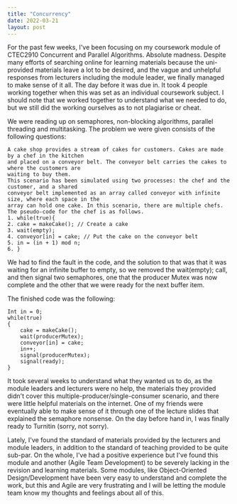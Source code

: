 ```yaml
---
title: "Concurrency"
date: 2022-03-21
layout: post
---
```

  
For the past few weeks, I've been focusing on my coursework module of CTEC2910 Concurrent and Parallel Algorithms. Absolute madness.
Despite many efforts of searching online for learning materials because the uni-provided materials leave a lot to be desired, and the vague and unhelpful responses from lecturers including the module leader, 
we finally managed to make sense of it all. The day before it was due in. It took 4 people working together when this was set as an individual coursework subject. I should note that we worked together to
understand what we needed to do, but we still did the working ourselves as to not plagiarise or cheat.  

We were reading up on semaphores, non-blocking algorithms, parallel threading and multitasking. The problem we were given consists of the following questions:

```
A cake shop provides a stream of cakes for customers. Cakes are made by a chef in the kitchen  
and placed on a conveyor belt. The conveyor belt carries the cakes to where the customers are  
waiting to buy them.  
This scenario has been simulated using two processes: the chef and the customer, and a shared  
conveyor belt implemented as an array called conveyor with infinite size, where each space in the  
array can hold one cake. In this scenario, there are multiple chefs.  
The pseudo-code for the chef is as follows.  
1. while(true){  
2. cake = makeCake(); // Create a cake  
3. wait(empty);  
4. conveyor[in] = cake; // Put the cake on the conveyor belt  
5. in = (in + 1) mod n;  
6. }  
```

We had to find the fault in the code, and the solution to that was that it was waiting for an infinite buffer to empty, so we removed the wait(empty); call, 
and then signal two semaphores, one that the producer Mutex was now complete and the other that we were ready for the next buffer item.  

The finished code was the following:  

```
Int in = 0;  
while(true)  
{  
    cake = makeCake();  
    wait(producerMutex);  
    conveyor[in] = cake;  
    in++;  
    signal(producerMutex);  
    signal(ready);  
}  
```

It took several weeks to understand what they wanted us to do, as the module leaders and lecturers were no help, the materials they provided didn't cover this multiple-producer/single-consumer scenario, 
and there were little helpful materials on the internet. One of my friends were eventually able to make sense of it through one of the lecture slides that explained the semaphore nonsense. On the day before hand in, I was finally ready to Turnitin (sorry, not sorry).


Lately, I've found the standard of materials provided by the lecturers and module leaders, in addition to the standard of teaching provided to be quite sub-par.
On the whole, I've had a positive experience but I've found this module and another (Agile Team Development) to be severely lacking in the revision and learning materials.
Some modules, like Object-Oriented Design/Development have been very easy to understand and complete the work, but this and Agile are very frustrating and I will be letting the module team know my thoughts and feelings about all of this.